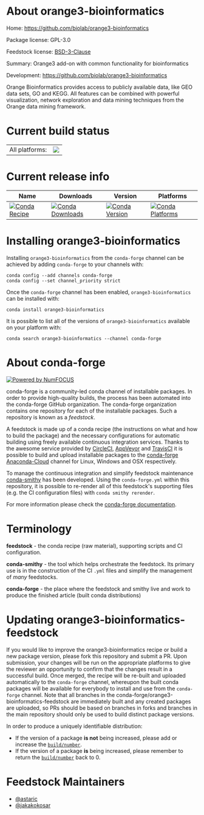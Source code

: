 About orange3-bioinformatics
============================

Home: https://github.com/biolab/orange3-bioinformatics

Package license: GPL-3.0

Feedstock license: [BSD-3-Clause](https://github.com/conda-forge/orange3-bioinformatics-feedstock/blob/master/LICENSE.txt)

Summary: Orange3 add-on with common functionality for bioinformatics

Development: https://github.com/biolab/orange3-bioinformatics

Orange Bioinformatics provides access to publicly available data,
like GEO data sets, GO and KEGG. All features can be combined with
powerful visualization, network exploration and data mining techniques
from the Orange data mining framework.


Current build status
====================


<table><tr><td>All platforms:</td>
    <td>
      <a href="https://dev.azure.com/conda-forge/feedstock-builds/_build/latest?definitionId=3146&branchName=master">
        <img src="https://dev.azure.com/conda-forge/feedstock-builds/_apis/build/status/orange3-bioinformatics-feedstock?branchName=master">
      </a>
    </td>
  </tr>
</table>

Current release info
====================

| Name | Downloads | Version | Platforms |
| --- | --- | --- | --- |
| [![Conda Recipe](https://img.shields.io/badge/recipe-orange3--bioinformatics-green.svg)](https://anaconda.org/conda-forge/orange3-bioinformatics) | [![Conda Downloads](https://img.shields.io/conda/dn/conda-forge/orange3-bioinformatics.svg)](https://anaconda.org/conda-forge/orange3-bioinformatics) | [![Conda Version](https://img.shields.io/conda/vn/conda-forge/orange3-bioinformatics.svg)](https://anaconda.org/conda-forge/orange3-bioinformatics) | [![Conda Platforms](https://img.shields.io/conda/pn/conda-forge/orange3-bioinformatics.svg)](https://anaconda.org/conda-forge/orange3-bioinformatics) |

Installing orange3-bioinformatics
=================================

Installing `orange3-bioinformatics` from the `conda-forge` channel can be achieved by adding `conda-forge` to your channels with:

```
conda config --add channels conda-forge
conda config --set channel_priority strict
```

Once the `conda-forge` channel has been enabled, `orange3-bioinformatics` can be installed with:

```
conda install orange3-bioinformatics
```

It is possible to list all of the versions of `orange3-bioinformatics` available on your platform with:

```
conda search orange3-bioinformatics --channel conda-forge
```


About conda-forge
=================

[![Powered by NumFOCUS](https://img.shields.io/badge/powered%20by-NumFOCUS-orange.svg?style=flat&colorA=E1523D&colorB=007D8A)](http://numfocus.org)

conda-forge is a community-led conda channel of installable packages.
In order to provide high-quality builds, the process has been automated into the
conda-forge GitHub organization. The conda-forge organization contains one repository
for each of the installable packages. Such a repository is known as a *feedstock*.

A feedstock is made up of a conda recipe (the instructions on what and how to build
the package) and the necessary configurations for automatic building using freely
available continuous integration services. Thanks to the awesome service provided by
[CircleCI](https://circleci.com/), [AppVeyor](https://www.appveyor.com/)
and [TravisCI](https://travis-ci.com/) it is possible to build and upload installable
packages to the [conda-forge](https://anaconda.org/conda-forge)
[Anaconda-Cloud](https://anaconda.org/) channel for Linux, Windows and OSX respectively.

To manage the continuous integration and simplify feedstock maintenance
[conda-smithy](https://github.com/conda-forge/conda-smithy) has been developed.
Using the ``conda-forge.yml`` within this repository, it is possible to re-render all of
this feedstock's supporting files (e.g. the CI configuration files) with ``conda smithy rerender``.

For more information please check the [conda-forge documentation](https://conda-forge.org/docs/).

Terminology
===========

**feedstock** - the conda recipe (raw material), supporting scripts and CI configuration.

**conda-smithy** - the tool which helps orchestrate the feedstock.
                   Its primary use is in the construction of the CI ``.yml`` files
                   and simplify the management of *many* feedstocks.

**conda-forge** - the place where the feedstock and smithy live and work to
                  produce the finished article (built conda distributions)


Updating orange3-bioinformatics-feedstock
=========================================

If you would like to improve the orange3-bioinformatics recipe or build a new
package version, please fork this repository and submit a PR. Upon submission,
your changes will be run on the appropriate platforms to give the reviewer an
opportunity to confirm that the changes result in a successful build. Once
merged, the recipe will be re-built and uploaded automatically to the
`conda-forge` channel, whereupon the built conda packages will be available for
everybody to install and use from the `conda-forge` channel.
Note that all branches in the conda-forge/orange3-bioinformatics-feedstock are
immediately built and any created packages are uploaded, so PRs should be based
on branches in forks and branches in the main repository should only be used to
build distinct package versions.

In order to produce a uniquely identifiable distribution:
 * If the version of a package **is not** being increased, please add or increase
   the [``build/number``](https://docs.conda.io/projects/conda-build/en/latest/resources/define-metadata.html#build-number-and-string).
 * If the version of a package **is** being increased, please remember to return
   the [``build/number``](https://docs.conda.io/projects/conda-build/en/latest/resources/define-metadata.html#build-number-and-string)
   back to 0.

Feedstock Maintainers
=====================

* [@astaric](https://github.com/astaric/)
* [@jakakokosar](https://github.com/jakakokosar/)


